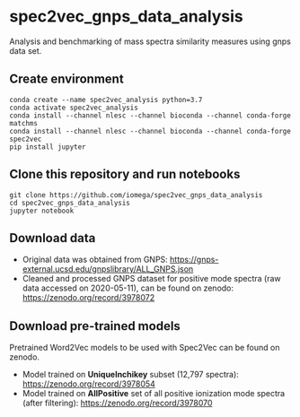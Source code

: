 # spec2vec_gnps_data_analysis
Analysis and benchmarking of mass spectra similarity measures using gnps data set.

## Create environment
```
conda create --name spec2vec_analysis python=3.7
conda activate spec2vec_analysis
conda install --channel nlesc --channel bioconda --channel conda-forge matchms
conda install --channel nlesc --channel bioconda --channel conda-forge spec2vec
pip install jupyter
```

## Clone this repository and run notebooks
```
git clone https://github.com/iomega/spec2vec_gnps_data_analysis
cd spec2vec_gnps_data_analysis
jupyter notebook
```

## Download data
- Original data was obtained from GNPS: https://gnps-external.ucsd.edu/gnpslibrary/ALL_GNPS.json
- Cleaned and processed GNPS dataset for positive mode spectra (raw data accessed on 2020-05-11), can be found on zenodo: https://zenodo.org/record/3978072

## Download pre-trained models
Pretrained Word2Vec models to be used with Spec2Vec can be found on zenodo.
- Model trained on __UniqueInchikey__ subset (12,797 spectra): https://zenodo.org/record/3978054
- Model trained on __AllPositive__ set of all positive ionization mode spectra (after filtering): https://zenodo.org/record/3978070
